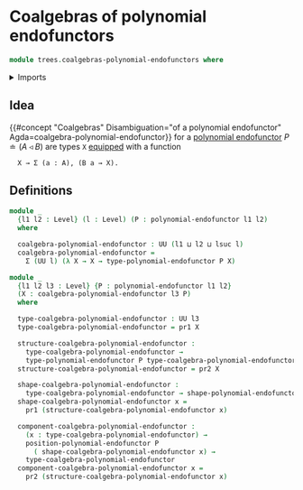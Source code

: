 # Coalgebras of polynomial endofunctors

```agda
module trees.coalgebras-polynomial-endofunctors where
```

<details><summary>Imports</summary>

```agda
open import foundation.dependent-pair-types
open import foundation.universe-levels

open import trees.polynomial-endofunctors
```

</details>

## Idea

{{#concept "Coalgebras" Disambiguation="of a polynomial endofunctor" Agda=coalgebra-polynomial-endofunctor}}
for a [polynomial endofunctor](trees.polynomial-endofunctors.md)
$P ≐ (A \mathbin{◃} B)$ are types `X` [equipped](foundation.structure.md) with a
function

```text
  X → Σ (a : A), (B a → X).
```

## Definitions

```agda
module _
  {l1 l2 : Level} (l : Level) (P : polynomial-endofunctor l1 l2)
  where

  coalgebra-polynomial-endofunctor : UU (l1 ⊔ l2 ⊔ lsuc l)
  coalgebra-polynomial-endofunctor =
    Σ (UU l) (λ X → X → type-polynomial-endofunctor P X)

module _
  {l1 l2 l3 : Level} {P : polynomial-endofunctor l1 l2}
  (X : coalgebra-polynomial-endofunctor l3 P)
  where

  type-coalgebra-polynomial-endofunctor : UU l3
  type-coalgebra-polynomial-endofunctor = pr1 X

  structure-coalgebra-polynomial-endofunctor :
    type-coalgebra-polynomial-endofunctor →
    type-polynomial-endofunctor P type-coalgebra-polynomial-endofunctor
  structure-coalgebra-polynomial-endofunctor = pr2 X

  shape-coalgebra-polynomial-endofunctor :
    type-coalgebra-polynomial-endofunctor → shape-polynomial-endofunctor P
  shape-coalgebra-polynomial-endofunctor x =
    pr1 (structure-coalgebra-polynomial-endofunctor x)

  component-coalgebra-polynomial-endofunctor :
    (x : type-coalgebra-polynomial-endofunctor) →
    position-polynomial-endofunctor P
      ( shape-coalgebra-polynomial-endofunctor x) →
    type-coalgebra-polynomial-endofunctor
  component-coalgebra-polynomial-endofunctor x =
    pr2 (structure-coalgebra-polynomial-endofunctor x)
```
